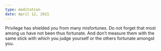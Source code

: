 ```yaml
---
type: meditation
date: April 12, 2021
---
```


Privilege has shielded you from many misfortunes. Do not forget that most among
us have not been thus fortunate. And don’t measure them with the same stick with
which you judge yourself or the others fortunate amongst you.
